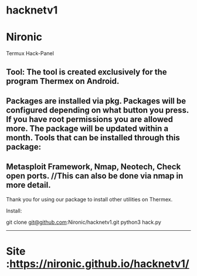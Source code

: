 # hacknetv1
# Nironic

Termux Hack-Panel

Tool:
The tool is created exclusively for the program Thermex on Android.
----------------------------------------------------------------------------------------
Packages are installed via pkg.
Packages will be configured depending on what button you press.
If you have root permissions you are allowed more. 
The package will be updated within a month.
Tools that can be installed through this package:
----------------------------------------------------------------------------------------
Metasploit Framework,
Nmap,
Neotech,
Check open ports. //This can also be done via nmap in more detail.
----------------------------------------------------------------------------------------
Thank you for using our package to install other utilities on Thermex.

Install:

git clone git@github.com:Nironic/hacknetv1.git
python3 hack.py

----------------------------------------------------------------------------------------

# Site :https://nironic.github.io/hacknetv1/
